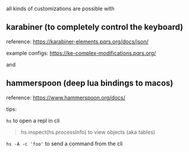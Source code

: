 all kinds of customizations are possible with

## karabiner (to completely control the keyboard)

reference: https://karabiner-elements.pqrs.org/docs/json/

example configs: https://ke-complex-modifications.pqrs.org/

and

## hammerspoon (deep lua bindings to macos)

reference: https://www.hammerspoon.org/docs/

tips:

`hs` to open a repl in cli

> hs.inspect(hs.processInfo)
to view objects (aka tables)

`hs -A -c 'foo'` to send a command from the cli

